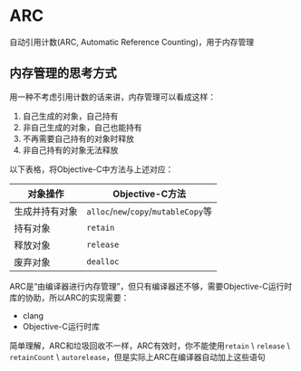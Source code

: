 ARC
========================================

自动引用计数(ARC, Automatic Reference Counting)，用于内存管理

## 内存管理的思考方式
用一种不考虑引用计数的话来讲，内存管理可以看成这样：

1. 自己生成的对象，自己持有
2. 非自己生成的对象，自己也能持有
3. 不再需要自己持有的对象时释放
4. 非自己持有的对象无法释放

以下表格，将Objective-C中方法与上述对应：

| 对象操作 | Objective-C方法 |
| ------- | -------------- |
| 生成并持有对象 | ```alloc```/```new```/```copy```/```mutableCopy```等 |
| 持有对象 | ```retain``` |
| 释放对象 | ```release``` |
| 废弃对象 | ```dealloc``` |

ARC是“由编译器进行内存管理”，但只有编译器还不够，需要Objective-C运行时库的协助，所以ARC的实现需要：

- clang
- Objective-C运行时库

简单理解，ARC和垃圾回收不一样，ARC有效时，你不能使用```retain``` \ ```release``` \ ```retainCount``` \ ```autorelease```，但是实际上ARC在编译器自动加上这些语句
